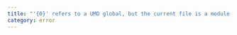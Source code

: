 ```yaml
---
title: "'{0}' refers to a UMD global, but the current file is a module. Consider adding an import instead."
category: error
---
```

